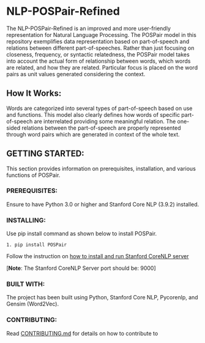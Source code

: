 # NLP-POSPair-Refined
The NLP-POSPair-Refined is an improved and more user-friendly representation for Natural Language Processing. The POSPair model in this repository exemplifies data representation based on part-of-speech and relations between different part-of-speeches. Rather than just focusing on closeness, frequency, or syntactic relatedness, the POSPair model takes into account the actual form of relationship between words, which words are related, and how they are related. Particular focus is placed on the word pairs as unit values generated considering the context.

## How It Works:
Words are categorized into several types of part-of-speech based on use and functions. This model also clearly defines how words of specific part-of-speech are interrelated providing some meaningful relation. The one-sided relations between the part-of-speech are properly represented through word pairs which are generated in context of the whole text.

## GETTING STARTED:
This section provides information on prerequisites, installation, and various functions of POSPair.

### PREREQUISITES:
Ensure to have Python 3.0 or higher and Stanford Core NLP (3.9.2) installed.

### INSTALLING:
Use pip install command as shown below to install POSPair.
```
1. pip install POSPair
```
Follow the instruction on [how to install and run Stanford CoreNLP server](http://stanfordnlp.github.io/CoreNLP/corenlp-server.html#getting-started)

[**Note**: The Stanford CoreNLP Server port should be: 9000]

### BUILT WITH:
The project has been built using Python, Stanford Core NLP, Pycorenlp, and Gensim (Word2Vec).

### CONTRIBUTING:
Read [CONTRIBUTING.md](https://github.com/nodeshake/NLP-POSPair-Refined/blob/master/CONTRIBUTING.md) for details on how to contribute to